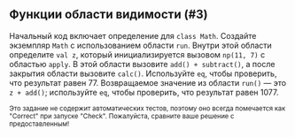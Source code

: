 ## Функции области видимости (#3)

Начальный код включает определение для `class Math`. Создайте экземпляр `Math` с использованием области `run`. Внутри этой области определите `val z`, который инициализируется вызовом `np(11, 7)` с областью `apply`. В этой области вызовите `add() + subtract()`, а после закрытия области вызовите `calc()`. Используйте `eq`, чтобы проверить, что результат равен 77. Возвращаемое значение из области `run()` — это `z + add()`; используйте `eq`, чтобы проверить, что результат равен 1077.

<sub> Это задание не содержит автоматических тестов, поэтому оно всегда помечается как "Correct" при запуске "Check". Пожалуйста, сравните ваше решение с предоставленным! </sub>